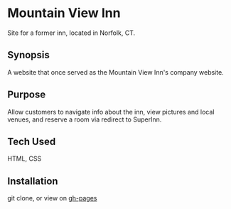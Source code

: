 # Mountain View Inn
Site for a former inn, located in Norfolk, CT.

## Synopsis
A website that once served as the Mountain View Inn's company website.

## Purpose
Allow customers to navigate info about the inn, view pictures and local venues, and reserve a room via redirect to SuperInn.

## Tech Used
HTML, CSS

## Installation
git clone, or view on [gh-pages](https://ckjpdx.github.io/mvinn/)
